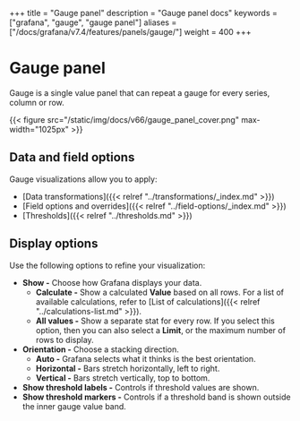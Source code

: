 +++
title = "Gauge panel"
description = "Gauge panel docs"
keywords = ["grafana", "gauge", "gauge panel"]
aliases = ["/docs/grafana/v7.4/features/panels/gauge/"]
weight = 400
+++

# Gauge panel

Gauge is a single value panel that can repeat a gauge for every series, column or row.

{{< figure src="/static/img/docs/v66/gauge_panel_cover.png" max-width="1025px" >}}

## Data and field options

Gauge visualizations allow you to apply:

- [Data transformations]({{< relref "../transformations/_index.md" >}})
- [Field options and overrides]({{< relref "../field-options/_index.md" >}})
- [Thresholds]({{< relref "../thresholds.md" >}})

## Display options

Use the following options to refine your visualization:

- **Show -** Choose how Grafana displays your data.
  - **Calculate -** Show a calculated **Value** based on all rows. For a list of available calculations, refer to [List of calculations]({{< relref "../calculations-list.md" >}}).
  - **All values -** Show a separate stat for every row. If you select this option, then you can also select a **Limit**, or the maximum number of rows to display.
- **Orientation -** Choose a stacking direction.
  - **Auto -** Grafana selects what it thinks is the best orientation.
  - **Horizontal -** Bars stretch horizontally, left to right.
  - **Vertical -** Bars stretch vertically, top to bottom.
- **Show threshold labels -** Controls if threshold values are shown.
- **Show threshold markers -** Controls if a threshold band is shown outside the inner gauge value band.
